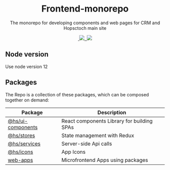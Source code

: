 <h1 align="center">Frontend-monorepo</h1>

<p align="center">The monorepo for developing components and web pages for CRM and Hopsctoch main site</p>

<p align="center">
  <a aria-label="made with lerna" href="https://lerna.js.org/">
    <img alt="" src="https://img.shields.io/badge/maintained%20with-lerna-cc00ff.svg">
  </a>
  <a aria-label="Size" href ="https://github.com/rtiwarihs/frontend-monorepo">
    <img src="https://img.shields.io/github/size/webcaetano/craft/build/phaser-craft.min.js.svg">
  </a>
  <a aria-label="last commit" href="https://github.com/rtiwarihs/frontend-monorepo/commits/master">
    <img alt="" src="https://img.shields.io/github/last-commit/primer/css.svg">
  </a>
  <a href="https://github.com/storybooks/storybook" target="_blank"><img src="https://raw.githubusercontent.com/storybooks/brand/master/badge/badge-storybook.svg"></a>

</p>

## Node version

Use node version 12

## Packages

The Repo is a collection of these packages, which can be composed together on demand:

| Package             | Description                                |
| ------------------- | ------------------------------------------ |
| [@hs/ui-components] | React components Library for building SPAs |
| [@hs/stores]        | State management with Redux                |
| [@hs/services]      | Server-side Api calls                      |
| [@hs/icons]         | App Icons                     |
| [web-apps]          | Microfrontend Apps using packages          |

##

[@hs/ui-components]: https://github.com/rtiwarihs/frontend-monorepo/tree/master/packages/react-lib/ui-components
[@hs/stores]: https://github.com/rtiwarihs/frontend-monorepo/tree/master/packages/stores
[@hs/services]: https://github.com/rtiwarihs/frontend-monorepo/tree/master/packages/services
[@hs/icons]: https://github.com/rtiwarihs/frontend-monorepo/tree/master/packages/icons
[web-apps]: https://github.com/rtiwarihs/frontend-monorepo/tree/master/web-apps
